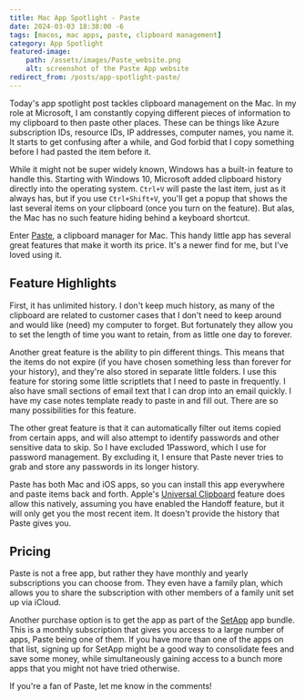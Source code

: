 ```yaml
---
title: Mac App Spotlight - Paste
date: 2024-03-03 18:38:00 -6
tags: [macos, mac apps, paste, clipboard management]
category: App Spotlight
featured-image: 
    path: /assets/images/Paste_website.png
    alt: screenshot of the Paste App website
redirect_from: /posts/app-spotlight-paste/
---
```


Today's app spotlight post tackles clipboard management on the Mac. In my role at Microsoft, I am constantly copying different pieces of information to my clipboard to then paste other places. These can be things like Azure subscription IDs, resource IDs, IP addresses, computer names, you name it. It starts to get confusing after a while, and God forbid that I copy something before I had pasted the item before it.
<!-- more -->

While it might not be super widely known, Windows has a built-in feature to handle this. Starting with Windows 10, Microsoft added clipboard history directly into the operating system. `Ctrl+V` will paste the last item, just as it always has, but if you use `Ctrl+Shift+V`, you'll get a popup that shows the last several items on your clipboard (once you turn on the feature). But alas, the Mac has no such feature hiding behind a keyboard shortcut.

Enter [Paste](https://apps.apple.com/us/app/paste-endless-clipboard/id967805235), a clipboard manager for Mac. This handy little app has several great features that make it worth its price. It's a newer find for me, but I've loved using it.

## Feature Highlights

First, it has unlimited history. I don't keep much history, as many of the clipboard are related to customer cases that I don't need to keep around and would like (need) my computer to forget. But fortunately they allow you to set the length of time you want to retain, from as little one day to forever.

Another great feature is the ability to pin different things. This means that the items do not expire (if you have chosen something less than forever for your history), and they're also stored in separate little folders. I use this feature for storing some little scriptlets that I need to paste in frequently. I also have small sections of email text that I can drop into an email quickly. I have my case notes template ready to paste in and fill out. There are so many possibilities for this feature.

The other great feature is that it can automatically filter out items copied from certain apps, and will also attempt to identify passwords and other sensitive data to skip. So I have excluded 1Password, which I use for password management. By excluding it, I ensure that Paste never tries to grab and store any passwords in its longer history.

Paste has both Mac and iOS apps, so you can install this app everywhere and paste items back and forth. Apple's [Universal Clipboard](https://support.apple.com/guide/mac-help/copy-and-paste-between-devices-mchl70368996/mac) feature does allow this natively, assuming you have enabled the Handoff feature, but it will only get you the most recent item. It doesn't provide the history that Paste gives you.

## Pricing

Paste is not a free app, but rather they have monthly and yearly subscriptions you can choose from. They even have a family plan, which allows you to share the subscription with other members of a family unit set up via iCloud.

Another purchase option is to get the app as part of the [SetApp](https://setapp.com/apps/paste) app bundle. This is a monthly subscription that gives you access to a large number of apps, Paste being one of them. If you have more than one of the apps on that list, signing up for SetApp might be a good way to consolidate fees and save some money, while simultaneously gaining access to a bunch more apps that you might not have tried otherwise.

If you're a fan of Paste, let me know in the comments!
